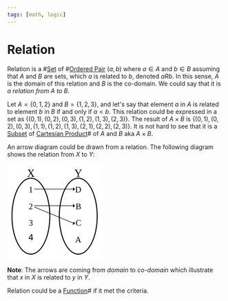 ```yaml
---
tags: [math, logic]
---
```


# Relation

Relation is a #[Set](202204281446.md) of #[Ordered Pair](202204281552.md) $(a,
b)$ where $a \in A$ and $b \in B$ assuming that $A$ and $B$ are sets, which $a$
is related to $b$, denoted $a R b$. In this sense, $A$ is the domain of this
relation and $B$ is the co-domain. We could say that it is *a relation from A to
B*.

Let $A = \{0, 1, 2\}$ and $B = \{1, 2, 3\}$, and let's say that element $a$ in
$A$ is related to element $b$ in $B$ if and only if $a < b$. This relation could
be expressed in a set as $\{(0, 1), (0, 2), (0, 3), (1, 2), (1, 3), (2, 3)\}$.
The result of $A \times B$ is $\{(0, 1), (0, 2), (0, 3), (1, 1), (1, 2), (1, 3),
(2, 1), (2, 2), (2, 3)\}$. It is not hard to see that it is a
[Subset](202204281535.md) of [Cartesian Product](202204281601.md)# of $A$ and
$B$ aka $A \times B$.

An arrow diagram could be drawn from a relation. The following diagram shows the
relation from $X$ to $Y$:

![arrow-diagram](pic/arrow-diagram.png)

**Note**: The arrows are coming from *domain* to *co-domain* which illustrate
that $x$ in $X$ is related to $y$ in $Y$.

Relation could be a [Function](202204282055.md)# if it met the criteria.
